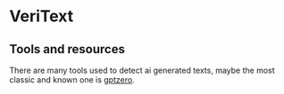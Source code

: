 # VeriText

## Tools and resources

There are many tools used to detect ai generated texts, maybe the most classic and known one is <a href="https://gptzero.me/">gptzero</a>.
